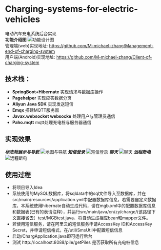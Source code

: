 # Charging-systems-for-electric-vehicles
电动汽车充电系统后台实现  
**功能介绍图**
![功能设计图](https://raw.githubusercontent.com/M-michael-zhang/Uav-charging-pile-system/master/show/function.png)  
管理端(web)实现地址: https://github.com/M-michael-zhang/Management-end-of-charging-system  
用户端(Android)实现地址:  https://github.com/M-michael-zhang/Client-of-charging-system

## 技术栈：
* **SpringBoot+Hibernate** 实现请求与数据库操作
* **Pagehelper**  实现应答数据分页
* **Aliyun Java SDK** 实现发送短信
* **Emqx** 搭建MQTT服务器
* **Javax.websocket websocke** 处理用户与管理员通信
* **Paho.mqtt** mqtt处理充电桩与服务器通信

## 实现效果
***标志物展示与导航***
![地图与导航](https://raw.githubusercontent.com/M-michael-zhang/Uav-charging-pile-system/master/show/map.gif)
***短信登录***
![短信登录](https://raw.githubusercontent.com/M-michael-zhang/Uav-charging-pile-system/master/show/sms_login.gif)
***聊天***
![聊天](https://raw.githubusercontent.com/M-michael-zhang/Uav-charging-pile-system/master/show/chat.gif)
***远程断电***
![远程断电](https://raw.githubusercontent.com/M-michael-zhang/Uav-charging-pile-system/master/show/remotePowerOff.gif)

## 使用过程
* 将项目导入Idea
* 系统使用的MySQL数据库，将sqldata中的sql文件导入至数据库，并在src/main/resources/application.yml中配置数据库信息，若需要自定义数据库，本系统使用hibernate自动生成代码，请在mgb.xml中的配置数据库信息和数据表(已有的表请注释），并运行src/main/java/cn/zy/charge/(该路径下文直接省去）test/MGBtest.java，将自动生成相应bean和mapper文件。
* 若使用短信服务，请在阿里云的短信服务申请AccessKey ID和AccessKey Secret，并申请短信格式，在/util/SmsUtil中配置短信信息
* 启动/ChargApplication.java即可运行后台
* 测试 http://localhost:8088/pile/getPiles 是否获取所有充电桩信息

